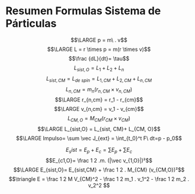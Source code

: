 # Resumen Formulas Sistema de Párticulas
$$\LARGE p = m\ . v$$
$$\LARGE L = r \times p = m(r \times v)$$
$$\frac {dL}{dt}= \tau$$
$$ L_{sist,O} = L_1 + L_2 + L_n$$
$$ L_{sist, CM} =L_{de \ spin}= L_{1,CM} + L_{2,CM} + L_{n,CM}$$
$$L_{n,CM} = m_n (r_{n,CM} \times v_{n,CM})$$
$$\LARGE r_{n,cm} = r_1 - r_{cm}$$
$$\LARGE v_{n,cm} = v_1 - v_{cm}$$
$$L_{CM,O} = M_{CM} (r_{CM} \times v_{CM})$$
$$\LARGE L_{sist,O} = L_{sist, CM}+ L_{CM, O}$$
$$\LARGE Impulso= \sum \vec J_{ext} = \int_{t_0}^t F\  dt=p - p_0$$

$$E_sist = E_p + E_c = \sum E_p + \sum E_c$$
$$E_{c1,O}= \frac 1 2 .m. (|\vec v_{1,O}|)²$$
$$\LARGE E_{sist,O}= E_{sist,CM} + \frac 1 2 . M_{CM} (v_{CM,O})²$$
$$\triangle E = \frac 1 2 M V_{CM}^2 - \frac 1 2 m_1 . v_1^2 - \frac 1 2 m_2 . v_2^2 $$